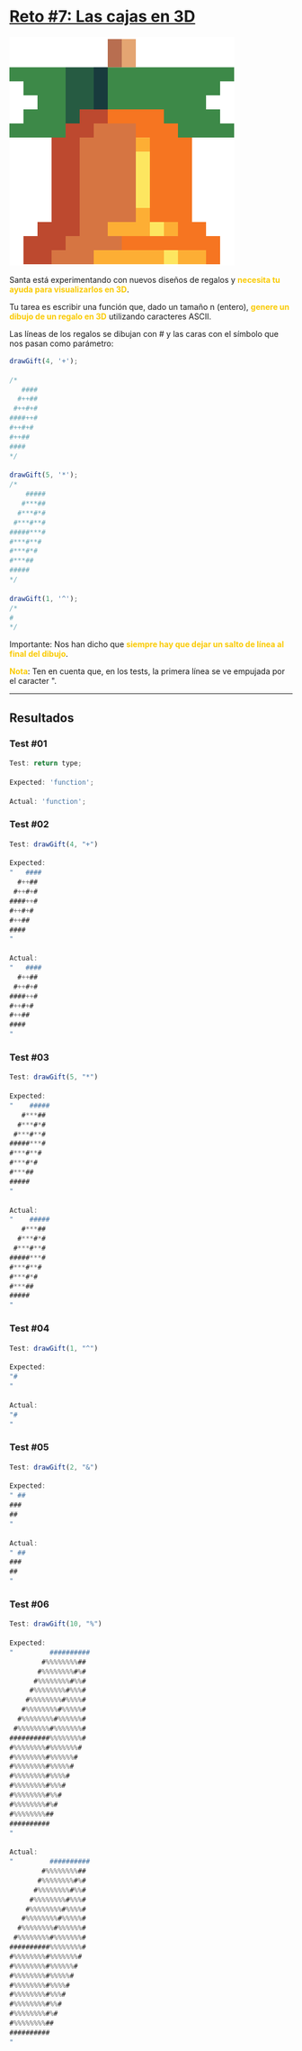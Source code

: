 # [Reto #7: Las cajas en 3D](https://adventjs.dev/es/challenges/2023/7)

![Reto_07](../Assets/Retos_PNG/7.png)

Santa está experimentando con nuevos diseños de regalos y <strong style="color:rgb(250 202 2)">necesita tu ayuda para visualizarlos en 3D</strong>.

Tu tarea es escribir una función que, dado un tamaño n (entero), <strong style="color:rgb(250 202 2)">genere un dibujo de un regalo en 3D</strong> utilizando caracteres ASCII.

Las líneas de los regalos se dibujan con # y las caras con el símbolo que nos pasan como parámetro:

```js
drawGift(4, '+');

/*
   ####
  #++##
 #++#+#
####++#
#++#+#
#++##
####
*/

drawGift(5, '*');
/*
    #####
   #***##
  #***#*#
 #***#**#
#####***#
#***#**#
#***#*#
#***##
#####
*/

drawGift(1, '^');
/*
#
*/
```

Importante: Nos han dicho que <strong style="color:rgb(250 202 2)">siempre hay que dejar un salto de línea al final del dibujo</strong>.

<strong style="color:rgb(250 202 2)">Nota</strong>: Ten en cuenta que, en los tests, la primera línea se ve empujada por el caracter ".

---

## Resultados

### Test #01

```js
Test: return type;

Expected: 'function';

Actual: 'function';
```

### Test #02

```js
Test: drawGift(4, "+")

Expected:
"   ####
  #++##
 #++#+#
####++#
#++#+#
#++##
####
"

Actual:
"   ####
  #++##
 #++#+#
####++#
#++#+#
#++##
####
"
```

### Test #03

```js
Test: drawGift(5, "*")

Expected:
"    #####
   #***##
  #***#*#
 #***#**#
#####***#
#***#**#
#***#*#
#***##
#####
"

Actual:
"    #####
   #***##
  #***#*#
 #***#**#
#####***#
#***#**#
#***#*#
#***##
#####
"
```

### Test #04

```js
Test: drawGift(1, "^")

Expected:
"#
"

Actual:
"#
"
```

### Test #05

```js
Test: drawGift(2, "&")

Expected:
" ##
###
##
"

Actual:
" ##
###
##
"
```

### Test #06

```js
Test: drawGift(10, "%")

Expected:
"         ##########
        #%%%%%%%%##
       #%%%%%%%%#%#
      #%%%%%%%%#%%#
     #%%%%%%%%#%%%#
    #%%%%%%%%#%%%%#
   #%%%%%%%%#%%%%%#
  #%%%%%%%%#%%%%%%#
 #%%%%%%%%#%%%%%%%#
##########%%%%%%%%#
#%%%%%%%%#%%%%%%%#
#%%%%%%%%#%%%%%%#
#%%%%%%%%#%%%%%#
#%%%%%%%%#%%%%#
#%%%%%%%%#%%%#
#%%%%%%%%#%%#
#%%%%%%%%#%#
#%%%%%%%%##
##########
"

Actual:
"         ##########
        #%%%%%%%%##
       #%%%%%%%%#%#
      #%%%%%%%%#%%#
     #%%%%%%%%#%%%#
    #%%%%%%%%#%%%%#
   #%%%%%%%%#%%%%%#
  #%%%%%%%%#%%%%%%#
 #%%%%%%%%#%%%%%%%#
##########%%%%%%%%#
#%%%%%%%%#%%%%%%%#
#%%%%%%%%#%%%%%%#
#%%%%%%%%#%%%%%#
#%%%%%%%%#%%%%#
#%%%%%%%%#%%%#
#%%%%%%%%#%%#
#%%%%%%%%#%#
#%%%%%%%%##
##########
"
```
